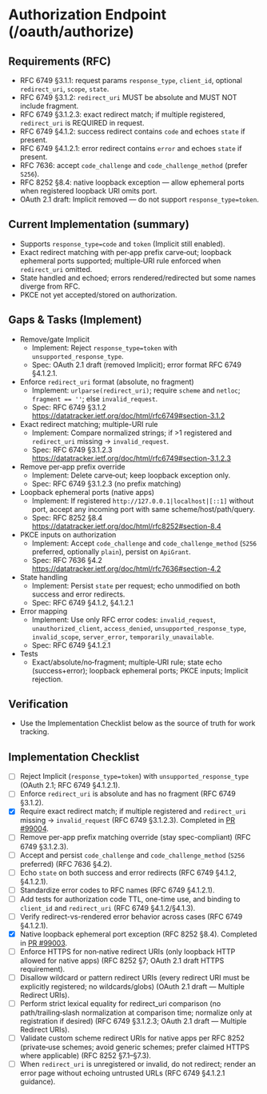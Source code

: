 # Authorization Endpoint (/oauth/authorize)

## Requirements (RFC)

- RFC 6749 §3.1.1: request params `response_type`, `client_id`, optional `redirect_uri`, `scope`, `state`.
- RFC 6749 §3.1.2: `redirect_uri` MUST be absolute and MUST NOT include fragment.
- RFC 6749 §3.1.2.3: exact redirect match; if multiple registered, `redirect_uri` is REQUIRED in request.
- RFC 6749 §4.1.2: success redirect contains `code` and echoes `state` if present.
- RFC 6749 §4.1.2.1: error redirect contains `error` and echoes `state` if present.
- RFC 7636: accept `code_challenge` and `code_challenge_method` (prefer `S256`).
- RFC 8252 §8.4: native loopback exception — allow ephemeral ports when registered loopback URI omits port.
- OAuth 2.1 draft: Implicit removed — do not support `response_type=token`.

## Current Implementation (summary)

- Supports `response_type=code` and `token` (Implicit still enabled).
- Exact redirect matching with per‑app prefix carve‑out; loopback ephemeral ports supported; multiple‑URI rule enforced when `redirect_uri` omitted.
- State handled and echoed; errors rendered/redirected but some names diverge from RFC.
- PKCE not yet accepted/stored on authorization.

## Gaps & Tasks (Implement)

- Remove/gate Implicit
  - Implement: Reject `response_type=token` with `unsupported_response_type`.
  - Spec: OAuth 2.1 draft (removed Implicit); error format RFC 6749 §4.1.2.1.
- Enforce `redirect_uri` format (absolute, no fragment)
  - Implement: `urlparse(redirect_uri)`; require `scheme` and `netloc`; `fragment == ''`; else `invalid_request`.
  - Spec: RFC 6749 §3.1.2 https://datatracker.ietf.org/doc/html/rfc6749#section-3.1.2
- Exact redirect matching; multiple-URI rule
  - Implement: Compare normalized strings; if >1 registered and `redirect_uri` missing → `invalid_request`.
  - Spec: RFC 6749 §3.1.2.3 https://datatracker.ietf.org/doc/html/rfc6749#section-3.1.2.3
- Remove per‑app prefix override
  - Implement: Delete carve‑out; keep loopback exception only.
  - Spec: RFC 6749 §3.1.2.3 (no prefix matching)
- Loopback ephemeral ports (native apps)
  - Implement: If registered `http://127.0.0.1|localhost|[::1]` without port, accept any incoming port with same scheme/host/path/query.
  - Spec: RFC 8252 §8.4 https://datatracker.ietf.org/doc/html/rfc8252#section-8.4
- PKCE inputs on authorization
  - Implement: Accept `code_challenge` and `code_challenge_method` (`S256` preferred, optionally `plain`), persist on `ApiGrant`.
  - Spec: RFC 7636 §4.2 https://datatracker.ietf.org/doc/html/rfc7636#section-4.2
- State handling
  - Implement: Persist `state` per request; echo unmodified on both success and error redirects.
  - Spec: RFC 6749 §4.1.2, §4.1.2.1
- Error mapping
  - Implement: Use only RFC error codes: `invalid_request`, `unauthorized_client`, `access_denied`, `unsupported_response_type`, `invalid_scope`, `server_error`, `temporarily_unavailable`.
  - Spec: RFC 6749 §4.1.2.1
- Tests
  - Exact/absolute/no‑fragment; multiple‑URI rule; state echo (success+error); loopback ephemeral ports; PKCE inputs; Implicit rejection.

## Verification

- Use the Implementation Checklist below as the source of truth for work tracking.

## Implementation Checklist

- [ ] Reject Implicit (`response_type=token`) with `unsupported_response_type` (OAuth 2.1; RFC 6749 §4.1.2.1).
- [ ] Enforce `redirect_uri` is absolute and has no fragment (RFC 6749 §3.1.2).
- [x] Require exact redirect match; if multiple registered and `redirect_uri` missing → `invalid_request` (RFC 6749 §3.1.2.3). Completed in [PR #99004](https://github.com/getsentry/sentry/pull/99004).
- [ ] Remove per-app prefix matching override (stay spec-compliant) (RFC 6749 §3.1.2.3).
- [ ] Accept and persist `code_challenge` and `code_challenge_method` (`S256` preferred) (RFC 7636 §4.2).
- [ ] Echo `state` on both success and error redirects (RFC 6749 §4.1.2, §4.1.2.1).
- [ ] Standardize error codes to RFC names (RFC 6749 §4.1.2.1).
- [ ] Add tests for authorization code TTL, one-time use, and binding to `client_id` and `redirect_uri` (RFC 6749 §4.1.2/§4.1.3).
- [ ] Verify redirect-vs-rendered error behavior across cases (RFC 6749 §4.1.2.1).
- [x] Native loopback ephemeral port exception (RFC 8252 §8.4). Completed in [PR #99003](https://github.com/getsentry/sentry/pull/99003).
- [ ] Enforce HTTPS for non‑native redirect URIs (only loopback HTTP allowed for native apps) (RFC 8252 §7; OAuth 2.1 draft HTTPS requirement).
- [ ] Disallow wildcard or pattern redirect URIs (every redirect URI must be explicitly registered; no wildcards/globs) (OAuth 2.1 draft — Multiple Redirect URIs).
- [ ] Perform strict lexical equality for redirect_uri comparison (no path/trailing‑slash normalization at comparison time; normalize only at registration if desired) (RFC 6749 §3.1.2.3; OAuth 2.1 draft — Multiple Redirect URIs).
- [ ] Validate custom scheme redirect URIs for native apps per RFC 8252 (private‑use schemes; avoid generic schemes; prefer claimed HTTPS where applicable) (RFC 8252 §7.1–§7.3).
- [ ] When `redirect_uri` is unregistered or invalid, do not redirect; render an error page without echoing untrusted URLs (RFC 6749 §4.1.2.1 guidance).
